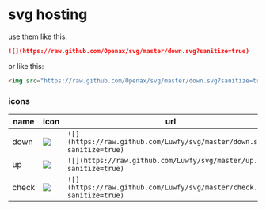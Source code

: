 # svg hosting

use them like this:

```markdown
![](https://raw.github.com/Openax/svg/master/down.svg?sanitize=true)
```

or like this:

```markdown
<img src="https://raw.github.com/Openax/svg/master/down.svg?sanitize=true"/>
```

### icons
name|icon|url
-|-|-
down | <img src="https://raw.github.com/Openax/svg/master/down.svg?sanitize=true"/>|`![](https://raw.github.com/Luwfy/svg/master/down.svg?sanitize=true)`
up|<img src="https://raw.github.com/Openax/svg/master/up.svg?sanitize=true"/>|`![](https://raw.github.com/Luwfy/svg/master/up.svg?sanitize=true)`
check|<img src="https://raw.github.com/Openax/svg/master/check.svg?sanitize=true"/>|`![](https://raw.github.com/Luwfy/svg/master/check.svg?sanitize=true)`
